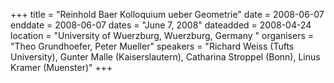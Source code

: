 +++
title = "Reinhold Baer Kolloquium ueber Geometrie"
date = 2008-06-07
enddate = 2008-06-07
dates = "June 7, 2008"
dateadded = 2008-04-24
location = "University of Wuerzburg, Wuerzburg, Germany "
organisers = "Theo Grundhoefer, Peter Mueller"
speakers = "Richard Weiss (Tufts University), Gunter Malle (Kaiserslautern), Catharina Stroppel (Bonn), Linus Kramer (Muenster)"
+++

